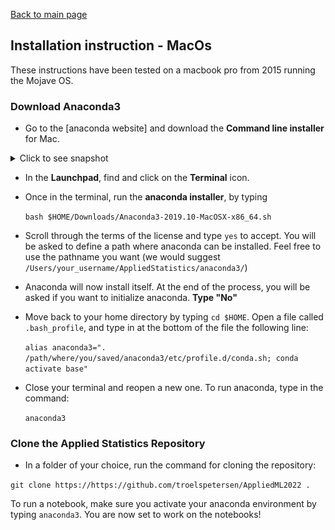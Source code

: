 
[Back to main page](../README.md)



## Installation instruction - MacOs

These instructions have been tested on a macbook pro from 2015 running the Mojave OS. 


### Download Anaconda3

* Go to the [anaconda website] and download the __Command line installer__ for Mac.


<details><summary>Click to see snapshot</summary>
<img src="../images/anaconda_install_mac_1.png"/>
</details>


* In the __Launchpad__, find and click on the __Terminal__ icon.


* Once in the terminal, run the __anaconda installer__, by typing

  `bash $HOME/Downloads/Anaconda3-2019.10-MacOSX-x86_64.sh`


* Scroll through the terms of the license and type `yes` to accept. You will be asked to define a path where anaconda can be installed. Feel free to use the pathname you want (we would suggest `/Users/your_username/AppliedStatistics/anaconda3/`)


* Anaconda will now install itself. At the end of the process, you will be asked if you want to initialize anaconda. __Type "No"__


* Move back to your home directory by typing `cd $HOME`. Open a file called `.bash_profile`, and type in at the bottom of the file the following line:

  `alias anaconda3=". /path/where/you/saved/anaconda3/etc/profile.d/conda.sh; conda activate base"`


* Close your terminal and reopen a new one. To run anaconda, type in the command:

  `anaconda3`


### Clone the Applied Statistics Repository

*  In a folder of your choice, run the command for cloning the repository:

  `git clone https://https://github.com/troelspetersen/AppliedML2022 .`

To run a notebook, make sure you activate your anaconda environment by typing `anaconda3`. You are now set to work on the notebooks!
